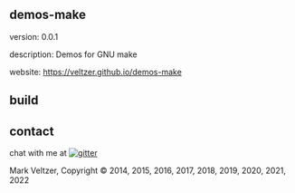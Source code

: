 ## demos-make

version: 0.0.1

description: Demos for GNU make

website: https://veltzer.github.io/demos-make

## build




## contact

chat with me at [![gitter](https://badges.gitter.im/Join%20Chat.svg)](https://gitter.im/veltzer/mark.veltzer)

Mark Veltzer, Copyright © 2014, 2015, 2016, 2017, 2018, 2019, 2020, 2021, 2022
